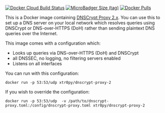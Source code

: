 [![Docker Cloud Build Status](https://img.shields.io/docker/cloud/build/xtr0py/dnscrypt-proxy-2-docker.svg)](https://hub.docker.com/r/xtr0py/dnscrypt-proxy-2-docker)
[![MicroBadger Size (tag)](https://img.shields.io/microbadger/image-size/xtr0py/dnscrypt-proxy-2-docker/latest.svg)](https://hub.docker.com/xtr0py/dnscrypt-proxy-2-docker)
[![Docker Pulls](https://img.shields.io/docker/pulls/xtr0py/dnscrypt-proxy-2-docker.svg)](https://hub.docker.com/r/xtr0py/dnscrypt-proxy-2-docker)

This is a Docker image containing [DNSCrypt Proxy 2.x](https://github.com/jedisct1/dnscrypt-proxy). You can use this to set up a DNS server on your local network which resolves queries using DNSCrypt or DNS-over-HTTPS (DoH) rather than sending plaintext DNS queries over the Internet.

This image comes with a configuration which:

* Looks up queries via DNS-over-HTTPS (DoH) and DNSCrypt
* all DNSSEC, no logging, no filtering servers enabled
* Listens on all interfaces

You can run with this configuration:

`docker run -p 53:53/udp xtr0py/dnscrypt-proxy-2`

If you wish to override the configuration:

`docker run -p 53:53/udp  -v /path/to/dnscrypt-proxy.toml:/config/dnscrypt-proxy.toml xtr0py/dnscrypt-proxy-2`

